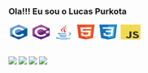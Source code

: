 ### Ola!!! Eu sou o Lucas Purkota

<div style="display: inline_block">
  <img aling="center" alt="Lucas-C" height="30" width="40" 
src="https://raw.githubusercontent.com/devicons/devicon/master/icons/c/c-original.svg">
  <img aling="center" alt="Lucas-CSharp" height="30" width="40" src="https://raw.githubusercontent.com/devicons/devicon/master/icons/csharp/csharp-original.svg">
  <img aling="center" alt="Lucas-Java" height="30" width="40" 
src="https://raw.githubusercontent.com/devicons/devicon/master/icons/java/java-original.svg">
  <img aling="center" alt="Lucas-HTML" height="30" width="40" src="https://raw.githubusercontent.com/devicons/devicon/master/icons/html5/html5-original.svg">
  <img aling="center" alt="Lucas-CSS" height="30" width="40" 
src="https://raw.githubusercontent.com/devicons/devicon/master/icons/css3/css3-original.svg">
  <img aling="center" alt="Lucas-JS" height="30" width="40" 
src="https://raw.githubusercontent.com/devicons/devicon/master/icons/javascript/javascript-original.svg">
</div>

##

<div>
  <a href="https://www.linkedin.com/in/lucas-purkota-9b2305239/" target="_blank"><img src="https://img.shields.io/badge/-LinkedIn-%230077B5?style=for-the-badge&logo=linkedin&logoColor=white" target="_blank"></a>
  <a href="https://www.instagram.com/lucas_purkota/" target="_blank"><img src="https://img.shields.io/badge/-Instagram-%23E4405F?style=for-the-badge&logo=instagram&logoColor=white" target="_blank"></a>
  <a href="https://discord.com/channels/@me" target="_blank"><img src="https://img.shields.io/badge/Discord-7289DA?style=for-the-badge&logo=discord&logoColor=white" target="_blank"></a>
  <a href="https://mail.google.com/mail/u/0/?tab=rm&ogbl#inbox" target="_blank"><img src="https://img.shields.io/badge/-Gmail-%23333?style=for-the-badge&logo=gmail&logoColor=white" target="_blank"></a>
</div>
<!--
**LucasPurkota/LucasPurkota** is a ✨ _special_ ✨ repository because its `README.md` (this file) appears on your GitHub profile.

Here are some ideas to get you started:

- 🔭 I’m currently working on ...
- 🌱 I’m currently learning ...
- 👯 I’m looking to collaborate on ...
- 🤔 I’m looking for help with ...
- 💬 Ask me about ...
- 📫 How to reach me: ...
- 😄 Pronouns: ...
- ⚡ Fun fact: ...
-->
